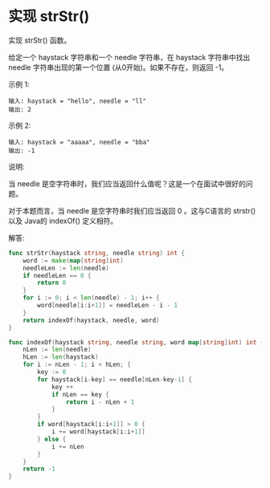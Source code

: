 # 实现 strStr()

实现 strStr() 函数。

给定一个 haystack 字符串和一个 needle 字符串，在 haystack 字符串中找出 needle 字符串出现的第一个位置 (从0开始)。如果不存在，则返回  -1。

示例 1:
```
输入: haystack = "hello", needle = "ll"
输出: 2
```
示例 2:
```
输入: haystack = "aaaaa", needle = "bba"
输出: -1
```
说明:

当 needle 是空字符串时，我们应当返回什么值呢？这是一个在面试中很好的问题。

对于本题而言，当 needle 是空字符串时我们应当返回 0 。这与C语言的 strstr() 以及 Java的 indexOf() 定义相符。

解答:
```go
func strStr(haystack string, needle string) int {
	word := make(map[string]int)
	needleLen := len(needle)
	if needleLen == 0 {
		return 0
	}
	for i := 0; i < len(needle) - 1; i++ {
		word[needle[i:i+1]] = needleLen - i - 1
	}
	return indexOf(haystack, needle, word)
}

func indexOf(haystack string, needle string, word map[string]int) int {
	nLen := len(needle)
	hLen := len(haystack)
	for i := nLen - 1; i < hLen; {
		key := 0
		for haystack[i-key] == needle[nLen-key-1] {
			key ++
			if nLen == key {
				return i - nLen + 1
			}
		}
		if word[haystack[i:i+1]] > 0 {
			i += word[haystack[i:i+1]]
		} else {
			i += nLen
		}
	}
	return -1
}
````